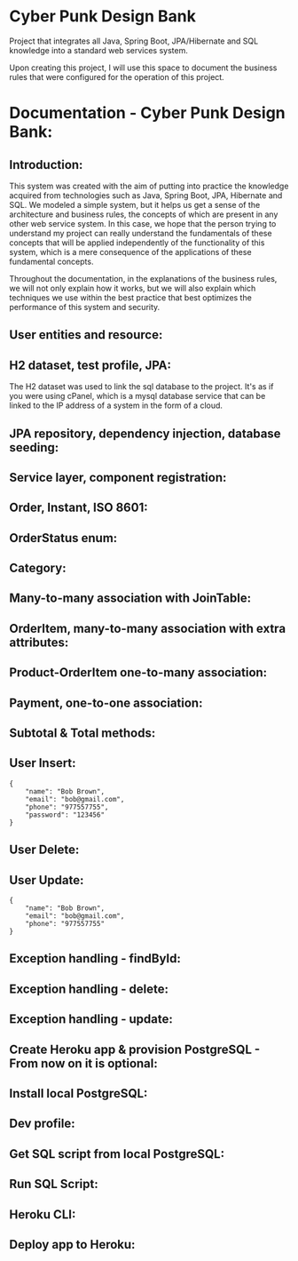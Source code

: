 # Cyber Punk Design Bank
Project that integrates all Java, Spring Boot, JPA/Hibernate and SQL knowledge into a standard web services system.

Upon creating this project, I will use this space to document the business rules that were configured for the operation of this project.

# Documentation - Cyber Punk Design Bank:

## Introduction:
This system was created with the aim of putting into practice the knowledge acquired from technologies such as Java, Spring Boot, JPA, Hibernate and SQL. We modeled a simple system, but it helps us get a sense of the architecture and business rules, the concepts of which are present in any other web service system. In this case, we hope that the person trying to understand my project can really understand the fundamentals of these concepts that will be applied independently of the functionality of this system, which is a mere consequence of the applications of these fundamental concepts.

Throughout the documentation, in the explanations of the business rules, we will not only explain how it works, but we will also explain which techniques we use within the best practice that best optimizes the performance of this system and security.

## User entities and resource:

## H2 dataset, test profile, JPA:
The H2 dataset was used to link the sql database to the project. It's as if you were using cPanel, which is a mysql database service that can be linked to the IP address of a system in the form of a cloud.

## JPA repository, dependency injection, database seeding:

## Service layer, component registration:

## Order, Instant, ISO 8601:

## OrderStatus enum:

## Category:

## Many-to-many association with JoinTable:

## OrderItem, many-to-many association with extra attributes:

## Product-OrderItem one-to-many association:

## Payment, one-to-one association:

## Subtotal & Total methods:

## User Insert:

	{
		"name": "Bob Brown",
		"email": "bob@gmail.com",
		"phone": "977557755",
		"password": "123456"
	}
	
## User Delete:

## User Update:

	{
		"name": "Bob Brown",
		"email": "bob@gmail.com",
		"phone": "977557755"
	}

## Exception handling - findById:

## Exception handling - delete:

## Exception handling - update:

## Create Heroku app & provision PostgreSQL - From now on it is optional:

## Install local PostgreSQL:

## Dev profile:

## Get SQL script from local PostgreSQL:

## Run SQL Script:

## Heroku CLI:

## Deploy app to Heroku:
	